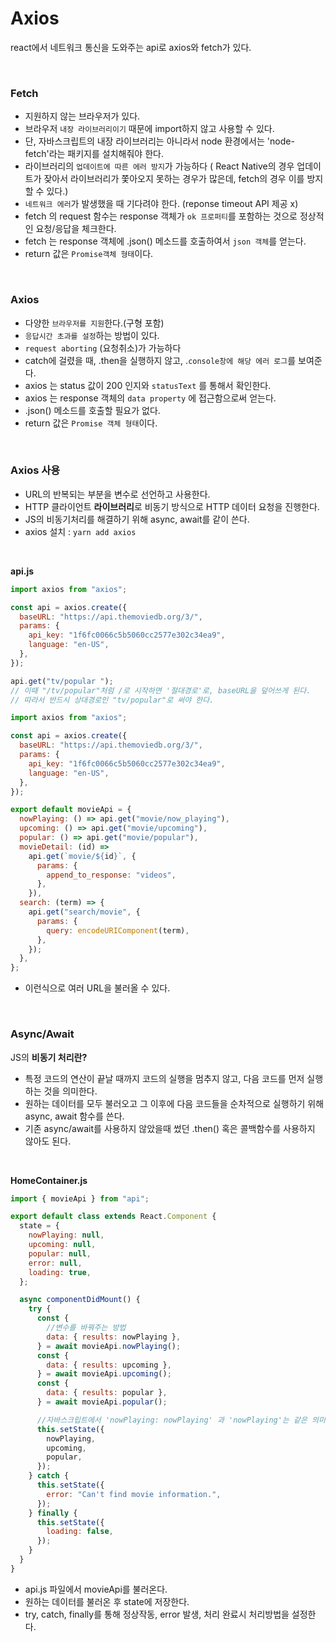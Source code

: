 # Axios

react에서 네트워크 통신을 도와주는 api로 axios와 fetch가 있다.

</br>

### Fetch

- 지원하지 않는 브라우저가 있다.
- 브라우저 `내장 라이브러리이기` 때문에 import하지 않고 사용할 수 있다.
- 단, 자바스크립트의 내장 라이브러리는 아니라서 node 환경에서는 'node-fetch'라는 패키지를 설치해줘야 한다.
- 라이브러리의 `업데이트에 따른 에러 방지`가 가능하다 ( React Native의 경우 업데이트가 잦아서 라이브러리가 쫓아오지 못하는 경우가 많은데, fetch의 경우 이를 방지할 수 있다.)
- `네트워크 에러`가 발생했을 때 기다려야 한다. (reponse timeout API 제공 x)
- fetch 의 request 함수는 response 객체가 `ok 프로퍼티`를 포함하는 것으로 정상적인 요청/응답을 체크한다.
- fetch 는 response 객체에 .json() 메소드를 호출하여서 `json 객체`를 얻는다.
- return 값은 `Promise객체 형태`이다.

</br>

### Axios

- 다양한 `브라우저를 지원`한다.(구형 포함)
- `응답시간 초과를 설정`하는 방법이 있다.
- `request aborting` (요청취소)가 가능하다
- catch에 걸렸을 때, .then을 실행하지 않고, .`console창에 해당 에러 로그`를 보여준다.
- axios 는 status 값이 200 인지와 `statusText` 를 통해서 확인한다.
- axios 는 response 객체의 `data property` 에 접근함으로써 얻는다.
- .json() 메소드를 호출할 필요가 없다.
- return 값은 `Promise 객체 형태`이다.

</br>

### Axios 사용

- URL의 반복되는 부분을 변수로 선언하고 사용한다.
- HTTP 클라이언트 **라이브러리**로 비동기 방식으로 HTTP 데이터 요청을 진행한다.
- JS의 비동기처리를 해결하기 위해 async, await를 같이 쓴다.
- axios 설치 : `yarn add axios`

</br>

**api.js**

```jsx
import axios from "axios";

const api = axios.create({
  baseURL: "https://api.themoviedb.org/3/",
  params: {
    api_key: "1f6fc0066c5b5060cc2577e302c34ea9",
    language: "en-US",
  },
});

api.get("tv/popular ");
// 이때 "/tv/popular"처럼 /로 시작하면 '절대경로'로, baseURL을 덮어쓰게 된다.
// 따라서 반드시 상대경로인 "tv/popular"로 써야 한다.
```

```jsx
import axios from "axios";

const api = axios.create({
  baseURL: "https://api.themoviedb.org/3/",
  params: {
    api_key: "1f6fc0066c5b5060cc2577e302c34ea9",
    language: "en-US",
  },
});

export default movieApi = {
  nowPlaying: () => api.get("movie/now_playing"),
  upcoming: () => api.get("movie/upcoming"),
  popular: () => api.get("movie/popular"),
  movieDetail: (id) =>
    api.get(`movie/${id}`, {
      params: {
        append_to_response: "videos",
      },
    }),
  search: (term) => {
    api.get("search/movie", {
      params: {
        query: encodeURIComponent(term),
      },
    });
  },
};
```

- 이런식으로 여러 URL을 불러올 수 있다.

</br>

### Async/Await

JS의 **비동기 처리란?**

- 특정 코드의 연산이 끝날 때까지 코드의 실행을 멈추지 않고, 다음 코드를 먼저 실행하는 것을 의미한다.
- 원하는 데이터를 모두 불러오고 그 이후에 다음 코드들을 순차적으로 실행하기 위해 async, await 함수를 쓴다.
- 기존 async/await를 사용하지 않았을때 썼던 .then() 혹은 콜백함수를 사용하지 않아도 된다.

</br>

**HomeContainer.js**

```jsx
import { movieApi } from "api";

export default class extends React.Component {
  state = {
    nowPlaying: null,
    upcoming: null,
    popular: null,
    error: null,
    loading: true,
  };

  async componentDidMount() {
    try {
      const {
        //변수를 바꿔주는 방법
        data: { results: nowPlaying },
      } = await movieApi.nowPlaying();
      const {
        data: { results: upcoming },
      } = await movieApi.upcoming();
      const {
        data: { results: popular },
      } = await movieApi.popular();

      //자바스크립트에서 'nowPlaying: nowPlaying' 과 'nowPlaying'는 같은 의미
      this.setState({
        nowPlaying,
        upcoming,
        popular,
      });
    } catch {
      this.setState({
        error: "Can't find movie information.",
      });
    } finally {
      this.setState({
        loading: false,
      });
    }
  }
}
```

- api.js 파일에서 movieApi를 불러온다.
- 원하는 데이터를 불러온 후 state에 저장한다.
- try, catch, finally를 통해 정상작동, error 발생, 처리 완료시 처리방법을 설정한다.
